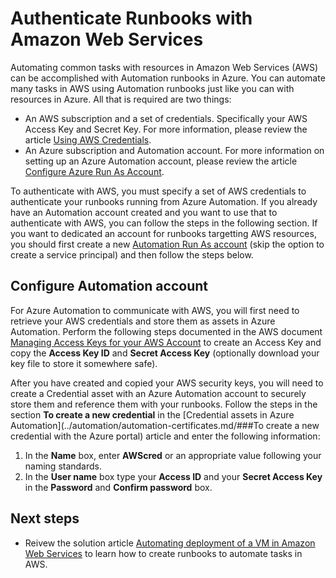 <properties
   pageTitle="Configure Authentication with Amazon Web Services  | Microsoft Azure"
   description="This article describes how to create and validate an AWS credential for runbooks in Azure Automation managing AWS resources."
   services="automation"
   documentationCenter=""
   authors="mgoedtel"
   manager="jwhit"
   editor="tysonn"
   keywords="aws authentication, configure aws"/>
<tags
   ms.service="automation"
   ms.workload="tbd"
   ms.tgt_pltfrm="na"
   ms.devlang="na"
   ms.topic="get-started-article"
   ms.date="09/12/2016"
   ms.author="magoedte"/>

# <a name="authenticate-runbooks-with-amazon-web-services"></a>Authenticate Runbooks with Amazon Web Services
Automating common tasks with resources in Amazon Web Services (AWS) can be accomplished with Automation runbooks in Azure.  You can automate many tasks in AWS using Automation runbooks just like you can with resources in Azure.  All that is required are two things:

* An AWS subscription and a set of credentials.  Specifically your AWS Access Key and Secret Key.  For more information, please review the article [Using AWS Credentials](http://docs.aws.amazon.com/powershell/latest/userguide/specifying-your-aws-credentials.html).
* An Azure subscription and Automation account.  For more information on setting up an Azure Automation account, please review the article [Configure Azure Run As Account](../automation/automation-sec-configure-azure-runas-account.md).  

To authenticate with AWS, you must specify a set of AWS credentials to authenticate your runbooks running from Azure Automation. If you already have an Automation account created and you want to use that to authenticate with AWS, you can follow the steps in the following section.  If you want to dedicated an account for runbooks targetting AWS resources, you should first create a new [Automation Run As account](../automation/automation-sec-configure-azure-runas-account.md) (skip the option to create a service principal) and then follow the steps below.

## <a name="configure-automation-account"></a>Configure Automation account
For Azure Automation to communicate with AWS, you will first need to retrieve your AWS credentials and store them as assets in Azure Automation.  Perform the following steps documented in the AWS document [Managing Access Keys for your AWS Account](http://docs.aws.amazon.com/general/latest/gr/managing-aws-access-keys.html) to create an Access Key and copy the **Access Key ID** and **Secret Access Key** (optionally download your key file to store it somewhere safe).

After you have created and copied your AWS security keys, you will need to create a Credential asset with an Azure Automation account to securely store them and reference them with your runbooks.  Follow the steps in the section **To create a new credential** in the [Credential assets in Azure Automation](../automation/automation-certificates.md/###To create a new credential with the Azure portal) article and enter the following information:

1. In the **Name** box, enter **AWScred** or an appropriate value following your naming standards.  
2. In the **User name** box type your **Access ID** and your **Secret Access Key** in the **Password** and **Confirm password** box.   

## <a name="next-steps"></a>Next steps

- Reivew the solution article [Automating deployment of a VM in Amazon Web Services](../automation/automation-scenario-aws-deployment.md) to learn how to create runbooks to automate tasks in AWS.
